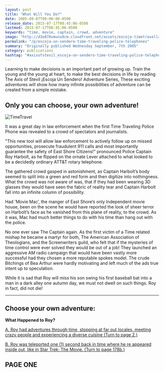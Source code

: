 ```yaml
---
layout: post
title: "What Will You Do?"
date: 2005-09-07T00:00:00-0500
release_date: 2015-07-17T08:45:06-0500
lastmod: 2015-07-17T08:45:06-0500
keywords: "time, movie, captain, crowd, adventure"
image: "http://d3e878vmunx8cm.cloudfront.net/assets/escoja-timetravellarge.gif"
permalink: "/p/escoja-un-sendero-time-traveling-police-telephones"
summary: "Originally published Wednesday September, 7th 2005"
category: publications
hashtag: "#axisofstevil_escoja-un-sendero-time-traveling-police-telephones"
---
```


[id_1]: http://d3e878vmunx8cm.cloudfront.net/assets/escoja-timetravellarge.gif "TimeTravel"
Learning to make decisions is an important part of growing up. Train the young and the young at heart, to make the best decisions in life by reading The Axis of Stevil ¡Escoja Un Sendero! Adventure Series, These exciting adventures will show how many infinite possibilities of adventure can be created from a simple mistake.

## Only you can choose, your own adventure! ##

![TimeTravel][id_1]

It was a great day in law enforcement when the first Time Traveling Police Phone was revealed to a crowd of spectators and journalists.

"This new tool will allow law enforcement to actively follow up on missed opportunities, prosecute fraudulent 911 calls and most importantly guarantee the safety of East Shore Citizens!" pronounced Police Captain Roy Harbolt, as he flipped on the ornate Lever attached to what looked to be a decidedly ordinary ATT&T rotary telephone.

The gathered crowd gasped in astonishment, as Captain Harbolt’s body seemed to split into a green and red form and then digitize into nothingness. What the crowd was not aware of was, that if they had been wearing 3D glasses they would have seen the fabric of reality tear and Captain Harbolt fall into an infinite column of possibility.

Had 'Movie Mac’, the manger of East Shore’s only Independent movie house, been on the scene he would have reported the look of sheer terror on Harbolt’s face as he vanished from this plane of reality, to the crowd. As it was, Mac had much better things to do with his time than hang out with the police.

No one ever saw The Captain again. As the first victim of a Time related mishap he became a martyr for both, The American Association of Theologians, and the Screenwriters guild, who felt that if the mysteries of time control were ever solved they would be out of a job! They launched an aggressive AM radio campaign that would have been vastly more successful had they chosen a more reputable spokes model. The crude Bitchings of Bea Arthur were hardly motivating and left much of the ads true intent up to speculation.

While it is sad that Roy will miss his son swing his first baseball bat into a man in a dark alley one autumn day, we must not dwell on such things. Roy in fact, did not die!

----------
## Choose your own adventure: ##

**What Happened to Roy?**

[A. Roy had adventures through time, stopping at far out locales, meeting crazy people and experiencing a diverse cuisine (Turn to page 2.)
](/timetravel2.htm "Roy had adventures through time, stopping at far out locales, meeting crazy people and experiencing a diverse cuisine (Turn to page 2.)")

[B. Roy was teleported one (1) second back in time where he re appeared inside out, like in Star Trek: The Movie. (Turn to page 178b.)](/timetravel178b.htm "B. Roy was teleported one (1) second back in time where he re appeared inside out, like in Star Trek: The Movie. (Turn to page 178b.)")

## PAGE ONE ##
